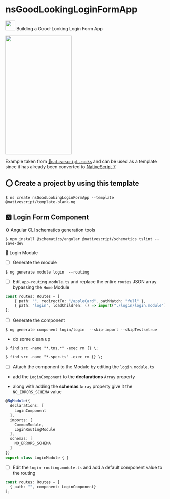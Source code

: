# nsGoodLookingLoginFormApp

[<img src="https://github.com/angular/angular/blob/master/aio/src/assets/images/logos/angular/angular.png" width="31" height="31"></img>](https://play.nativescript.org/?template=play-ng&id=Hqp5UQ&v=6155) Building a Good-Looking Login Form App

[<img src="https://raw.githubusercontent.com/NativeScript/code-samples/master/screens/login-form-ios-2.gif" width="210" height="375"></img>](https://play.nativescript.org/?template=play-ng&id=Hqp5UQ&v=6155)

Example taken from [:bookmark:`nativescript.rocks`](https://plugins.nativescript.rocks/samples) and can be used as a template since it has already been converted to [NativeScript 7](https://nativescript.org/blog/nativescript-7-announcement)

## :o: Create a project by using this template

```
$ ns create nsGoodLookingLoginFormApp --template @nativescript/template-blank-ng
```

## :a: Login Form Component

:gear: Angular CLI schematics generation tools

```
$ npm install @schematics/angular @nativescript/schematics tslint --save-dev 
```

:pushpin: Login Module

- [ ] Generate the module

```
$ ng generate module login  --routing
```

- [ ] Edit `app-routing.module.ts` and replace the entire `routes` JSON array bypassing the `Home` Module

```typescript
const routes: Routes = [
    { path: "", redirectTo: "/appleCard", pathMatch: "full" },
    { path: "login", loadChildren: () => import("./login/login.module").then(m => m.LoginModule) }, // lazy loaded module
];
```

- [ ] Generate the component

```
$ ng generate component login/login  --skip-import --skipTests=true
```

* do some clean up

```
$ find src -name "*.tns.*" -exec rm {} \;  
```

```
$ find src -name "*.spec.ts" -exec rm {} \;   
```

- [ ] Attach the component to the Module by editing the `login.module.ts`

* add the `LoginComponent` to the **declarations** `Array` property 

* along with adding the **schemas** `Array` property give it the `NO_ERRORS_SCHEMA` value

```typescript
@NgModule({
  declarations: [
    LoginComponent
  ],
  imports: [
    CommonModule,
    LoginRoutingModule
  ],
  schemas: [
    NO_ERRORS_SCHEMA
  ]
})
export class LoginModule { }
```

- [ ] Edit the `login-routing.module.ts` and add a default component value to the routing

```typescript
const routes: Routes = [
  { path: "", component: LoginComponent}
];
```
